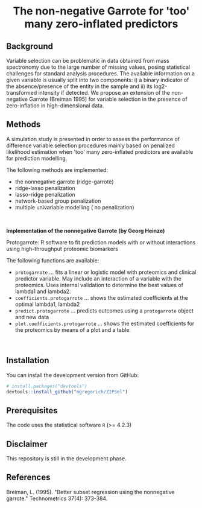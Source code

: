 <h1 align="center">  The non-negative Garrote for 'too' many zero-inflated predictors </h1>

 
## Background
Variable selection can be problematic in data obtained from mass spectronomy due to the large number of missing values, posing statistical challenges for standard analysis procedures. The available information on a given variable is usually split into two components: i) a binary indicator of the absence/presence of the entity in the sample and ii) its log2-transformed intensity if detected. We propose an extension of the non-negative Garrote (Breiman 1995) for variable selection in the presence of zero-inflation in high-dimensional data. 

## Methods
A simulation study is presented in order to assess the performance of difference variable selection procedures mainly based on penalized likelihood estimation when 'too' many zero-inflated predictors are available for prediction modelling.

The following methods are implemented:

+ the nonnegative garrote (ridge-garrote)
+ ridge-lasso penalization
+ lasso-ridge penalization
+ network-based group penalization
+ multiple univariable modelling ( no penalization)

<br>

**Implementation of the nonnegative Garrote (by Georg Heinze)**

Protogarrote: R software to fit prediction models with or without interactions using high-throughput proteomic biomarkers 

The following functions are available:

* `protogarrote` ... fits  a linear or logistic model with proteomics and clinical predictor variable. May include an interaction of a variable with the proteomics. Uses internal validation to determine the best values of lambda1 and lambda2.
* `coefficients.protogarrote` ... shows the estimated coefficients at the optimal lambda1, lambda2
* `predict.protogarrote` ... predicts outcomes using a `protogarrote` object and new data
* `plot.coefficients.protogarrote` ... shows the estimated coefficients for the proteomics by means of a plot and a table.

<br>

## Installation

You can install the development version from GitHub:

``` r
# install.packages("devtools")
devtools::install_github("mgregorich/ZIPSel")
```

## Prerequisites

The code uses the statistical software `R` (>= 4.2.3)

## Disclaimer

This repository is still in the development phase.


## References
Breiman, L. (1995). "Better subset regression using the nonnegative garrote." Technometrics 37(4): 373-384.
